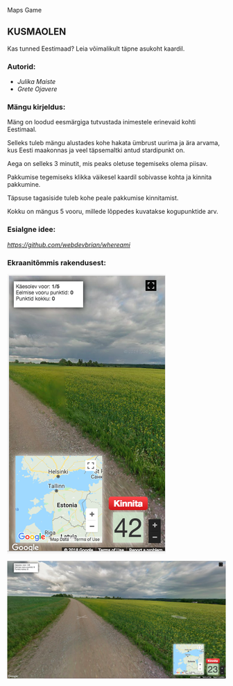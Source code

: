 Maps Game
## KUSMAOLEN
Kas tunned Eestimaad? Leia võimalikult täpne asukoht kaardil.

### Autorid:
* *Julika Maiste*
* *Grete Ojavere*


### Mängu kirjeldus:

Mäng on loodud eesmärgiga tutvustada inimestele erinevaid kohti Eestimaal.

Selleks tuleb mängu alustades kohe hakata ümbrust uurima ja ära arvama, kus Eesti maakonnas ja veel täpsemaltki antud stardipunkt on. 

Aega on selleks 3 minutit, mis peaks oletuse tegemiseks olema piisav. 

Pakkumise tegemiseks klikka väikesel kaardil sobivasse kohta ja kinnita pakkumine. 

Täpsuse tagasiside tuleb kohe peale pakkumise kinnitamist. 

Kokku on mängus 5 vooru, millede lõppedes kuvatakse kogupunktide arv.
	
### Esialgne idee: 
*https://github.com/webdevbrian/whereami*

### Ekraanitõmmis rakendusest:

![Mobiilivaade](screenshots/mobiilivaade.png "Mobiilivaade rakendusest")

![Veebivaade](screenshots/veebivaade.png "Veebivaade rakendusest")
